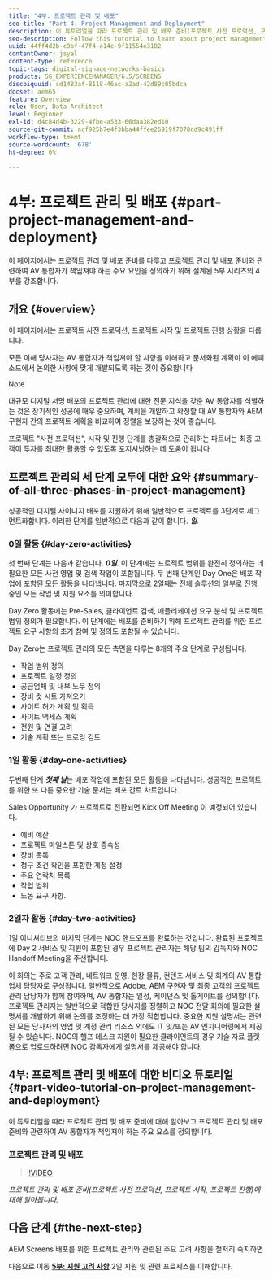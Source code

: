 ```yaml
---
title: "4부: 프로젝트 관리 및 배포"
seo-title: "Part 4: Project Management and Deployment"
description: 이 튜토리얼을 따라 프로젝트 관리 및 배포 준비(프로젝트 사전 프로덕션, 프로젝트 시작, 프로젝트 진행)에 대해 알아보십시오. 또한 공급업체, 내부 노무 및 컷시트에 대한 정보 수집과 함께 프로젝트 범위 및 일정이 정의되는 방식을 파악합니다.
seo-description: Follow this tutorial to learn about project management and deployment preparation (project pre-production, project initiation, project progression). Additionally, get to know how the project scope and schedule is defined along with gathering information on vendor, internal labor, and cut-sheets.
uuid: 44ff4d2b-c9bf-47f4-a14c-9f11554e3182
contentOwner: jsyal
content-type: reference
topic-tags: digital-signage-networks-basics
products: SG_EXPERIENCEMANAGER/6.5/SCREENS
discoiquuid: cd1483af-8118-46ac-a2ad-42d89c05bdca
docset: aem65
feature: Overview
role: User, Data Architect
level: Beginner
exl-id: d4c84d4b-3229-4fbe-a533-66daa382ed10
source-git-commit: acf925b7e4f3bba44ffee26919f7078dd9c491ff
workflow-type: tm+mt
source-wordcount: '678'
ht-degree: 0%

---
```


# 4부: 프로젝트 관리 및 배포 {#part-project-management-and-deployment}

이 페이지에서는 프로젝트 관리 및 배포 준비를 다루고 프로젝트 관리 및 배포 준비와 관련하여 AV 통합자가 책임져야 하는 주요 요인을 정의하기 위해 설계된 5부 시리즈의 4부를 강조합니다.

## 개요 {#overview}

이 페이지에서는 프로젝트 사전 프로덕션, 프로젝트 시작 및 프로젝트 진행 상황을 다룹니다.

모든 이해 당사자는 AV 통합자가 책임져야 할 사항을 이해하고 문서화된 계획이 이 에피소드에서 논의한 사항에 맞게 개발되도록 하는 것이 중요합니다

>[!NOTE]
>
>대규모 디지털 서명 배포의 프로젝트 관리에 대한 전문 지식을 갖춘 AV 통합자를 식별하는 것은 장기적인 성공에 매우 중요하며, 계획을 개발하고 확정할 때 AV 통합자와 AEM 구현자 간의 프로젝트 계획을 비교하여 정렬을 보장하는 것이 좋습니다.
>
>프로젝트 &quot;사전 프로덕션&quot;, 시작 및 진행 단계를 총괄적으로 관리하는 파트너는 최종 고객이 투자를 최대한 활용할 수 있도록 포지셔닝하는 데 도움이 됩니다

## 프로젝트 관리의 세 단계 모두에 대한 요약 {#summary-of-all-three-phases-in-project-management}

성공적인 디지털 사이니지 배포를 지원하기 위해 일반적으로 프로젝트를 3단계로 세그먼트화합니다. 이러한 단계를 일반적으로 다음과 같이 합니다. ***일***.

### 0일 활동 {#day-zero-activities}

첫 번째 단계는 다음과 같습니다. ***0일***. 이 단계에는 프로젝트 범위를 완전히 정의하는 데 필요한 모든 사전 영업 및 검색 작업이 포함됩니다. 두 번째 단계인 Day One은 배포 작업에 포함된 모든 활동을 나타냅니다. 마지막으로 2일째는 전체 솔루션의 일부로 진행 중인 모든 작업 및 지원 요소를 의미합니다.

Day Zero 활동에는 Pre-Sales, 클라이언트 검색, 애플리케이션 요구 분석 및 프로젝트 범위 정의가 필요합니다. 이 단계에는 배포를 준비하기 위해 프로젝트 관리를 위한 프로젝트 요구 사항의 초기 참여 및 정의도 포함될 수 있습니다.

Day Zero는 프로젝트 관리의 모든 측면을 다루는 8개의 주요 단계로 구성됩니다.

* 작업 범위 정의
* 프로젝트 일정 정의
* 공급업체 및 내부 노무 정의
* 장비 컷 시트 가져오기
* 사이트 허가 계획 및 획득
* 사이트 액세스 계획
* 전원 및 연결 고려
* 기술 계획 또는 드로잉 검토

### 1일 활동 {#day-one-activities}

두번째 단계 ***첫째 날***&#x200B;는 배포 작업에 포함된 모든 활동을 나타냅니다. 성공적인 프로젝트를 위한 또 다른 중요한 기술 문서는 배포 간트 차트입니다.

Sales Opportunity 가 프로젝트로 전환되면 Kick Off Meeting 이 예정되어 있습니다.

* 예비 예산
* 프로젝트 마일스톤 및 상호 종속성
* 장비 목록
* 청구 조건 확인을 포함한 계정 설정
* 주요 연락처 목록
* 작업 범위
* 노동 요구 사항.

### 2일차 활동 {#day-two-activities}

1일 이니셔티브의 마지막 단계는 NOC 핸드오프를 완료하는 것입니다. 완료된 프로젝트에 Day 2 서비스 및 지원이 포함된 경우 프로젝트 관리자는 해당 팀의 감독자와 NOC Handoff Meeting을 주선합니다.

이 회의는 주로 고객 관리, 네트워크 운영, 현장 물류, 컨텐츠 서비스 및 회계의 AV 통합업체 담당자로 구성됩니다. 일반적으로 Adobe, AEM 구현자 및 최종 고객의 프로젝트 관리 담당자가 함께 참여하며, AV 통합자는 일정, 케이던스 및 톨게이트를 정의합니다. 프로젝트 관리자는 일반적으로 적합한 당사자를 정렬하고 NOC 전달 회의에 필요한 설명서를 개발하기 위해 논의를 조정하는 데 가장 적합합니다. 중요한 지원 설명서는 관련된 모든 당사자의 영업 및 계정 관리 리소스 외에도 IT 및/또는 AV 엔지니어링에서 제공될 수 있습니다. NOC의 헬프 데스크 지원이 필요한 클라이언트의 경우 기술 자료 플랫폼으로 업로드하려면 NOC 감독자에게 설명서를 제공해야 합니다.

## 4부: 프로젝트 관리 및 배포에 대한 비디오 튜토리얼 {#part-video-tutorial-on-project-management-and-deployment}

이 튜토리얼을 따라 프로젝트 관리 및 배포 준비에 대해 알아보고 프로젝트 관리 및 배포 준비와 관련하여 AV 통합자가 책임져야 하는 주요 요소를 정의합니다.

### 프로젝트 관리 및 배포

>[!VIDEO](https://video.tv.adobe.com/v/28408)

*프로젝트 관리 및 배포 준비(프로젝트 사전 프로덕션, 프로젝트 시작, 프로젝트 진행)에 대해 알아봅니다.*

## 다음 단계 {#the-next-step}

AEM Screens 배포를 위한 프로젝트 관리와 관련된 주요 고려 사항을 철저히 숙지하면

다음으로 이동 **[5부: 지원 고려 사항](support-considerations.md)** 2일 지원 및 관련 프로세스를 이해합니다.
